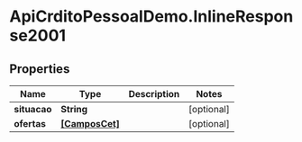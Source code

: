 # ApiCrditoPessoalDemo.InlineResponse2001

## Properties
Name | Type | Description | Notes
------------ | ------------- | ------------- | -------------
**situacao** | **String** |  | [optional] 
**ofertas** | [**[CamposCet]**](CamposCet.md) |  | [optional] 


